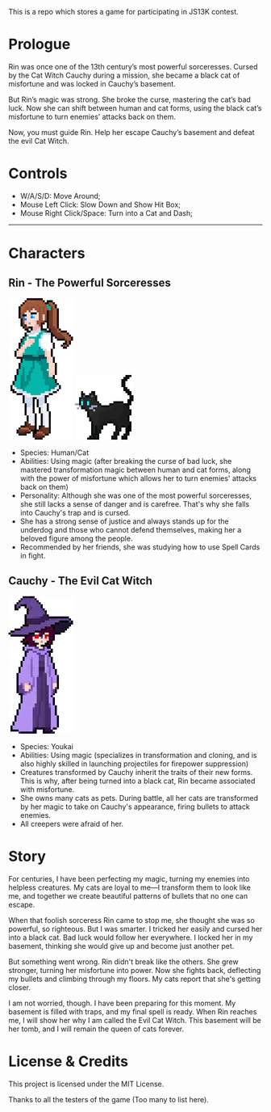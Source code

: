This is a repo which stores a game for participating in JS13K contest.

# Prologue
Rin was once one of the 13th century’s most powerful sorceresses. Cursed by the Cat Witch Cauchy during a mission, she became a black cat of misfortune and was locked in Cauchy’s basement.

But Rin’s magic was strong. She broke the curse, mastering the cat’s bad luck. Now she can shift between human and cat forms, using the black cat’s misfortune to turn enemies’ attacks back on them.

Now, you must guide Rin. Help her escape Cauchy’s basement and defeat the evil Cat Witch.

# Controls
- W/A/S/D: Move Around;
- Mouse Left Click: Slow Down and Show Hit Box;
- Mouse Right Click/Space: Turn into a Cat and Dash;

---

# Characters
## Rin - The Powerful Sorceresses
<img src="./arts/Rin-cg.png" alt="Rin" width="128" style="image-rendering: pixelated;">
<img src="./arts/Cat-cg.png" alt="Rin Cat" width="116" style="image-rendering: pixelated;">

- Species: Human/Cat
- Abilities: Using magic (after breaking the curse of bad luck, she mastered transformation magic between human and cat forms, along with the power of misfortune which allows her to turn enemies' attacks back on them)
- Personality: Although she was one of the most powerful sorceresses, she still lacks a sense of danger and is carefree. That's why she falls into Cauchy's trap and is cursed.
- She has a strong sense of justice and always stands up for the underdog and those who cannot defend themselves, making her a beloved figure among the people.
- Recommended by her friends, she was studying how to use Spell Cards in fight.

## Cauchy - The Evil Cat Witch
<img src="./arts/Cauchy-cg.png" alt="Cauchy" width="128" style="image-rendering: pixelated;">

- Species: Youkai
- Abilities: Using magic (specializes in transformation and cloning, and is also highly skilled in launching projectiles for firepower suppression)
- Creatures transformed by Cauchy inherit the traits of their new forms. This is why, after being turned into a black cat, Rin became associated with misfortune.
- She owns many cats as pets. During battle, all her cats are transformed by her magic to take on Cauchy's appearance, firing bullets to attack enemies.
- All creepers were afraid of her.

# Story
For centuries, I have been perfecting my magic, turning my enemies into helpless creatures. My cats are loyal to me—I transform them to look like me, and together we create beautiful patterns of bullets that no one can escape.

When that foolish sorceress Rin came to stop me, she thought she was so powerful, so righteous. But I was smarter. I tricked her easily and cursed her into a black cat. Bad luck would follow her everywhere. I locked her in my basement, thinking she would give up and become just another pet.

But something went wrong. Rin didn't break like the others. She grew stronger, turning her misfortune into power. Now she fights back, deflecting my bullets and climbing through my floors. My cats report that she's getting closer.

I am not worried, though. I have been preparing for this moment. My basement is filled with traps, and my final spell is ready. When Rin reaches me, I will show her why I am called the Evil Cat Witch. This basement will be her tomb, and I will remain the queen of cats forever.

# License & Credits

This project is licensed under the MIT License.

Thanks to all the testers of the game (Too many to list here).